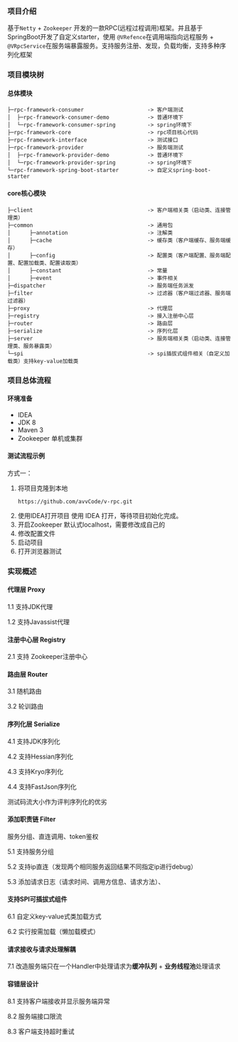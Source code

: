 ### 项目介绍
基于```Netty``` + ```Zookeeper``` 开发的一款RPC(远程过程调用)框架。并且基于SpringBoot开发了自定义starter，使用
```@VRefence```在调用端指向远程服务 + ```@VRpcService```在服务端暴露服务。支持服务注册、发现，负载均衡，支持多种序列化框架
### 项目模块树
#### 总体模块
```
├─rpc-framework-consumer                    -> 客户端测试
│  ├─rpc-framework-consumer-demo            -> 普通环境下
│  └─rpc-framework-consumer-spring          -> spring环境下
├─rpc-framework-core                        -> rpc项目核心代码
├─rpc-framework-interface                   -> 测试接口
├─rpc-framework-provider                    -> 服务端测试
│  ├─rpc-framework-provider-demo            -> 普通环境下
│  └─rpc-framework-provider-spring          -> spring环境下
└─rpc-framework-spring-boot-starter         -> 自定义spring-boot-starter 
```
#### core核心模块
```
├─client                                    -> 客户端相关类（启动类、连接管理类）
├─common                                    -> 通用包
│      ├─annotation                         -> 注解类
│      ├─cache                              -> 缓存类（客户端缓存、服务端缓存）
│      ├─config                             -> 配置类（客户端配置、服务端配置、配置加载类、配置读取类）
│      ├─constant                           -> 常量
│      ├─event                              -> 事件相关
├─dispatcher                                -> 服务端任务派发
├─filter                                    -> 过滤器（客户端过滤器、服务端过滤器）                                     
├─proxy                                     -> 代理层
├─registry                                  -> 接入注册中心层
├─router                                    -> 路由层
├─serialize                                 -> 序列化层
├─server                                    -> 服务端相关类（启动类、连接管理类、服务暴露类）
└─spi                                       -> spi插拔式组件相关（自定义加载类）支持key-value加载类
```
### 项目总体流程
#### 环境准备
- IDEA
- JDK 8
- Maven 3
- Zookeeper 单机或集群

#### 测试流程示例
方式一：
1. 将项目克隆到本地
    ```
    https://github.com/avvCode/v-rpc.git
    ```
2. 使用IDEA打开项目
   使用 IDEA 打开，等待项目初始化完成。
3. 开启Zookeeper
    默认式localhost，需要修改成自己的
4. 修改配置文件
5. 启动项目
6. 打开浏览器测试

### 实现概述
#### 代理层 Proxy
1.1 支持JDK代理

1.2 支持Javassist代理
#### 注册中心层 Registry
2.1 支持 Zookeeper注册中心

#### 路由层 Router
3.1 随机路由

3.2 轮训路由 

#### 序列化层 Serialize

4.1 支持JDK序列化

4.2 支持Hessian序列化

4.3 支持Kryo序列化
 
4.4 支持FastJson序列化

测试码流大小作为评判序列化的优劣

#### 添加职责链 Filter

服务分组、直连调用、token鉴权

5.1 支持服务分组

5.2 支持ip直连（发现两个相同服务返回结果不同指定ip进行debug）

5.3 添加请求日志（请求时间、调用方信息、请求方法）、

#### 支持SPI可插拔式组件
6.1 自定义key-value式类加载方式

6.2 实行按需加载（懒加载模式）

#### 请求接收与请求处理解耦
7.1 改造服务端只在一个Handler中处理请求为**缓冲队列** + **业务线程池**处理请求

#### 容错层设计
8.1 支持客户端接收并显示服务端异常

8.2 服务端接口限流

8.3 客户端支持超时重试